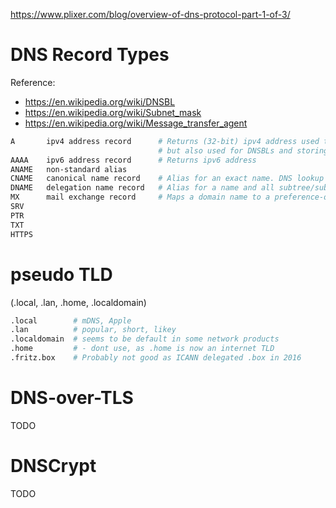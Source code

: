 

https://www.plixer.com/blog/overview-of-dns-protocol-part-1-of-3/




# DNS Record Types

Reference:

- https://en.wikipedia.org/wiki/DNSBL
- https://en.wikipedia.org/wiki/Subnet_mask
- https://en.wikipedia.org/wiki/Message_transfer_agent

```bash
A       ipv4 address record      # Returns (32-bit) ipv4 address used to map hostnames to IPs, 
                                 # but also used for DNSBLs and storing subnet masks
AAAA    ipv6 address record      # Returns ipv6 address
ANAME   non-standard alias       
CNAME   canonical name record    # Alias for an exact name. DNS lookup will retry lookup with new name.
DNAME   delegation name record   # Alias for a name and all subtree/subnames. DNS lookup will retry lookup with new name.
MX      mail exchange record     # Maps a domain name to a preference-ordered list of mail servers for that domain
SRV
PTR
TXT
HTTPS 
```

# pseudo TLD 

(.local, .lan, .home, .localdomain)

```bash
.local        # mDNS, Apple
.lan          # popular, short, likey
.localdomain  # seems to be default in some network products
.home         # - dont use, as .home is now an internet TLD
.fritz.box    # Probably not good as ICANN delegated .box in 2016
```



# DNS-over-TLS
TODO

# DNSCrypt
TODO


